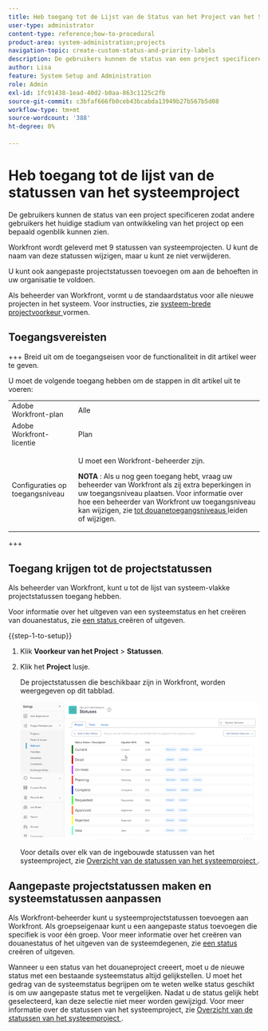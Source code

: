 ```yaml
---
title: Heb toegang tot de Lijst van de Status van het Project van het Systeem
user-type: administrator
content-type: reference;how-to-procedural
product-area: system-administration;projects
navigation-topic: create-custom-status-and-priority-labels
description: De gebruikers kunnen de status van een project specificeren zodat andere gebruikers het huidige stadium van ontwikkeling van het project op een bepaald ogenblik kunnen zien.
author: Lisa
feature: System Setup and Administration
role: Admin
exl-id: 1fc91438-1ead-40d2-b0aa-863c1125c2fb
source-git-commit: c3bfaf666fb0ceb43bcabda13949b27b567b5d08
workflow-type: tm+mt
source-wordcount: '388'
ht-degree: 0%

---
```


# Heb toegang tot de lijst van de statussen van het systeemproject

De gebruikers kunnen de status van een project specificeren zodat andere gebruikers het huidige stadium van ontwikkeling van het project op een bepaald ogenblik kunnen zien.

Workfront wordt geleverd met 9 statussen van systeemprojecten. U kunt de naam van deze statussen wijzigen, maar u kunt ze niet verwijderen.

U kunt ook aangepaste projectstatussen toevoegen om aan de behoeften in uw organisatie te voldoen.

Als beheerder van Workfront, vormt u de standaardstatus voor alle nieuwe projecten in het systeem. Voor instructies, zie [ systeem-brede projectvoorkeur ](../../../administration-and-setup/set-up-workfront/configure-system-defaults/set-project-preferences.md) vormen.

## Toegangsvereisten

+++ Breid uit om de toegangseisen voor de functionaliteit in dit artikel weer te geven.

U moet de volgende toegang hebben om de stappen in dit artikel uit te voeren:

<table style="table-layout:auto"> 
 <col> 
 <col> 
 <tbody> 
  <tr> 
   <td role="rowheader">Adobe Workfront-plan</td> 
   <td>Alle</td> 
  </tr> 
  <tr> 
   <td role="rowheader">Adobe Workfront-licentie</td> 
   <td>Plan</td> 
  </tr> 
  <tr> 
   <td role="rowheader">Configuraties op toegangsniveau</td> 
   <td> <p>U moet een Workfront-beheerder zijn.</p> <p><b> NOTA </b>: Als u nog geen toegang hebt, vraag uw beheerder van Workfront als zij extra beperkingen in uw toegangsniveau plaatsen. Voor informatie over hoe een beheerder van Workfront uw toegangsniveau kan wijzigen, zie <a href="../../../administration-and-setup/add-users/configure-and-grant-access/create-modify-access-levels.md" class="MCXref xref"> tot douanetoegangsniveaus </a> leiden of wijzigen.</p> </td> 
  </tr> 
 </tbody> 
</table>

+++

## Toegang krijgen tot de projectstatussen

Als beheerder van Workfront, kunt u tot de lijst van systeem-vlakke projectstatussen toegang hebben.

Voor informatie over het uitgeven van een systeemstatus en het creëren van douanestatus, zie [ een status ](../../../administration-and-setup/customize-workfront/creating-custom-status-and-priority-labels/create-or-edit-a-status.md) creëren of uitgeven.

{{step-1-to-setup}}

1. Klik **Voorkeur van het Project** > **Statussen**.

1. Klik het **Project** lusje.

   De projectstatussen die beschikbaar zijn in Workfront, worden weergegeven op dit tabblad.

   ![](assets/project-status.png)

   Voor details over elk van de ingebouwde statussen van het systeemproject, zie [ Overzicht van de statussen van het systeemproject ](../../../administration-and-setup/customize-workfront/creating-custom-status-and-priority-labels/system-project-statuses.md).

## Aangepaste projectstatussen maken en systeemstatussen aanpassen

Als Workfront-beheerder kunt u systeemprojectstatussen toevoegen aan Workfront. Als groepseigenaar kunt u een aangepaste status toevoegen die specifiek is voor één groep. Voor meer informatie over het creëren van douanestatus of het uitgeven van de systeemdegenen, zie [ een status ](../../../administration-and-setup/customize-workfront/creating-custom-status-and-priority-labels/create-or-edit-a-status.md) creëren of uitgeven.

Wanneer u een status van het douaneproject creeert, moet u de nieuwe status met een bestaande systeemstatus altijd gelijkstellen. U moet het gedrag van de systeemstatus begrijpen om te weten welke status geschikt is om uw aangepaste status met te vergelijken. Nadat u de status gelijk hebt geselecteerd, kan deze selectie niet meer worden gewijzigd. Voor meer informatie over de statussen van het systeemproject, zie [ Overzicht van de statussen van het systeemproject ](../../../administration-and-setup/customize-workfront/creating-custom-status-and-priority-labels/system-project-statuses.md).
